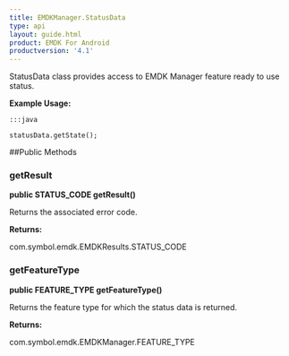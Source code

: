 ```yaml
---
title: EMDKManager.StatusData
type: api
layout: guide.html
product: EMDK For Android
productversion: '4.1'
---
```



StatusData class provides access to EMDK Manager feature ready to use status.
 
 

**Example Usage:**
	
	:::java
	
	statusData.getState();
	


##Public Methods

### getResult

**public STATUS_CODE getResult()**

Returns the associated error code.

**Returns:**

com.symbol.emdk.EMDKResults.STATUS_CODE

### getFeatureType

**public FEATURE_TYPE getFeatureType()**

Returns the feature type for which the status data is returned.

**Returns:**

com.symbol.emdk.EMDKManager.FEATURE_TYPE












